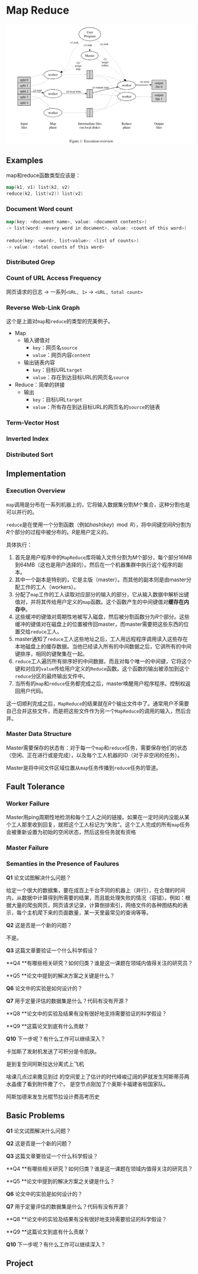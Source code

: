 # Map Reduce



![image-20221102221943410](assets/image-20221102221943410.png)





## Examples

map和reduce函数类型应该是：

```go
map(k1, v1) list(k2, v2)
reduce(k2, list(v2)) list(v2)
```

### Document Word count

```go
map(key: <document name>, value: <document contents>)
-> list(word: <every word in document>, value: <count of this word>)

reduce(key: <word>, list<value>: <list of counts>)
-> value: <total counts of this word>
```

### Distributed Grep

### Count of URL Access Frequency

网页请求的日志 -> 一系列`<URL, 1>` -> `<URL, total count>`

### Reverse Web-Link Graph

这个是上面对`map`和`reduce`的类型的完美例子。

- Map
  - 输入键值对
    - `key`：网页名`source`
    - `value`：网页内容`content`
  - 输出链表内容
    - `key`：目标URL`target`
    - `value`：存在到达目标URL的网页名`source`
- Reduce：简单的拼接
  - 输出
    - `key`：目标URL`target`
    - `value`：所有存在到达目标URL的网页名的`source`的链表



### Term-Vector Host

### Inverted Index

### Distributed Sort





## Implementation

### Execution Overview

`map`调用是分布在一系列机器上的，它将输入数据集分割$M$个集合，这种分割也是可以并行的。

`reduce`是在使用一个分割函数（例如$hash(key) \mod R$），将中间键空间$R$分割为$R$个部分的过程中被分布的。$R$是用户定义的。

具体执行：

1. 首先是用户程序中的`MapReduce`库将输入文件分割为$M$个部分，每个部分16MB到64MB（这也是用户选择的）。然后在一个机器集群中执行这个程序的副本。
2. 其中一个副本是特别的，它是主版（master）。而其他的副本则是由master分配工作的工人（workers）。
3. 分配了`map`工作的工人读取对应部分的输入的部分，它从输入数据中解析出键值对，并将其传给用户定义的`map`函数。这个函数产生的中间键值对**缓存在内存中**。
4. 这些缓冲的键值对周期性地被写入磁盘，然后被分割函数分为$R$个部分。这些缓冲的键值对在磁盘上的位置被传回master，而master需要把这些东西的位置交给`reduce`工人。
5. master通知了`reduce`工人这些地址之后，工人用远程程序调用读入这些存在本地磁盘上的缓存数据。当他已经读入所有的中间数据之后，它讲所有的中间键排序，相同的键聚集在一起。
6. `reduce`工人遍历所有排序好的中间数据，而且对每个唯一的中间键，它将这个键和对应的`value`传给用户定义的`Reduce`函数。这个函数的输出被添加到这个`reduce`分区的最终输出文件中。
7. 当所有的`map`和`reduce`任务都完成之后，master唤醒用户程序程序。控制权返回用户代码。

这一切顺利完成之后，`MapReduce`的结果就在$R$个输出文件中了。通常用户不需要自己合并这些文件，而是把这些文件作为另一个`MapReduce`的调用的输入，然后合并。

### Master Data Structure

Master需要保存的状态有：对于每一个`map`和`reduce`任务，需要保存他们的状态（空闲、正在进行或是完成），以及每个工人机器的ID（对于非空闲的任务）。

Master是将中间文件区域位置从`map`任务传播到`reduce`任务的管道。

## Fault Tolerance

### Worker Failure

Master用ping周期性地检测和每个工人之间的链接。如果在一定时间内没能从某个工人那里收到回复，就把这个工人标记为“失败”。这个工人完成的所有`map`任务会被重新设置为初始的空闲状态，然后这些任务就有资格                                                                                                                                                                                                                                                                                                                                                                                                                                                                                                                                                                                                                                                                              

### Master Failure

### Semanties in the Presence of Faulures



**Q1** 论文试图解决什么问题？

给定一个很大的数据集，要在成百上千台不同的机器上（并行），在合理的时间内，从数据中计算得到所需要的结果，而且能处理失败的情况（容错）。例如：根据大量的爬虫网页，网页请求记录，计算倒排索引，网络文件的各种图结构的表示，每个主机爬下来的页面数量，某一天里最常见的查询等等。

**Q2** 这是否是一个新的问题？

不是。

**Q3** 这篇文章要验证一个什么科学假设？

**Q4 **有哪些相关研究？如何归类？谁是这一课题在领域内值得关注的研究员？

**Q5 **论文中提到的解决方案之关键是什么？



**Q6** 论文中的实验是如何设计的？

**Q7** 用于定量评估的数据集是什么？代码有没有开源？

**Q8 **论文中的实验及结果有没有很好地支持需要验证的科学假设？

**Q9 **这篇论文到底有什么贡献？

**Q10** 下一步呢？有什么工作可以继续深入？













卡加斯了发射机发送了可积分是令肌肤。

是到复空间阿斯拉达分离式上飞机

啥课几点过来撒见到过
的空间爱上了估计的时代峰峻辽阔的萨就发生阿斯蒂芬两水晶傻了看到附件撒了个。
是空节点刚加了个奥斯卡福建省啦国家队。

阿斯加德来发生光棍节拉设计费高考历史





















## Basic Problems

**Q1** 论文试图解决什么问题？

**Q2** 这是否是一个新的问题？

**Q3** 这篇文章要验证一个什么科学假设？

**Q4 **有哪些相关研究？如何归类？谁是这一课题在领域内值得关注的研究员？

**Q5 **论文中提到的解决方案之关键是什么？

**Q6** 论文中的实验是如何设计的？

**Q7** 用于定量评估的数据集是什么？代码有没有开源？

**Q8 **论文中的实验及结果有没有很好地支持需要验证的科学假设？

**Q9 **这篇论文到底有什么贡献？

**Q10** 下一步呢？有什么工作可以继续深入？



## 	Project

